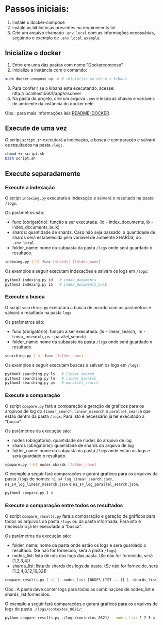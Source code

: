 # Passos iniciais:
1. Instale o docker-compose
2. Instale as bibliotecas presentes no requirements.txt
3. Crie um arquivo chamado ```.env.local``` com as informações necessárias, seguindo o exemplo de ```.env.local.example```.

## Inicialize o docker

1. Entre em uma das pastas com nome "Dockercompose"
2. Inicialize a instância com o comando:
```bash
sudo docker-compose up -d # inicializa os nós e o kibana
```
3. Para conferir se o kibana está executando, acesse: http://localhost:5601/app/discover
4. Na pasta do projeto, crie um arquivo ```.env``` e insira as chaves e variáveis de ambiente da instância do docker nele.

Obs.: para mais informações leia [README-DOCKER](./README-DOCKER.md)

## Execute de uma vez

O script ```script.sh``` executará a indexação, a busca e comparação e salvará os resultados na pasta ```/logs```.

```bash
chmod +x script.sh
bash script.sh
```

## Execute separadamente

### Execute a indexação

O script ```indexing.py``` executará a indexação e salvará o resultado na pasta ```/logs```.

Os parâmetros são:
- func (obrigatório): função a ser executada. (id - index_documents, ib - index_documents_bulk)
- shards: quantidade de shards. Caso não seja passado, a quantidade de shards será estabelecida pela variável de ambiente SHARDS, do ```.env.local```.
- folder_name: nome da subpasta da pasta ```/logs``` onde será guardado o resultado.
```bash
indexing.py [-h] func [shards] [folder_name]
```

Os exemplos a seguir executam indexações e salvam os logs em ```/logs```:
```bash
python3 indexing.py id   # index_documents
python3 indexing.py ib   # index_documents_bulk
```

### Execute a busca

O script ```searching.py``` executará a busca de acordo com os parâmetros e salvará o resultado na pasta ```logs```.

Os parâmetros são:
- func (obrigatório): função a ser executada. (ls - linear_search, lm - linear_msearch, ps - parallel_search)
- folder_name: nome da subpasta da pasta ```/logs``` onde será guardado o resultado.
```bash
searching.py [-h] func [folder_name]
```

Os exemplos a seguir executam buscas e salvam os logs em ```/logs```:
```bash
python3 searching.py ls   # linear_search
python3 searching.py lm   # linear_msearch
python3 searching.py ps   # parallel_search
```

### Execute a comparação

O script ```compare.py``` fará a comparação e geração de gráficos para os arquivos de log do ```linear_search```, ```linear_msearch``` e ```parallel_search``` que estão dentro da pasta ```/logs```. Para isto é necessário já ter executado a "busca". 

Os parâmetros da execução são:
- nodes (obrigatório): quantidade de nodes do arquivo de log
- shards (obrigatório): quantidade de shards do arquivo de log
- folder_name: nome da subpasta da pasta ```/logs``` onde estão os logs e será guardado o resultado.
```bash
compare.py [-h] nodes shards [folder_name]
```

O exemplo a seguir fará comparações e gerará gráficos para os arquivos da pasta ```/logs``` de nomes: ```n1_s4_log_linear_search.json```, ```n1_s4_log_linear_msearch.json``` e ```n1_s4_log_parallel_search.json```.
```bash
python3 compare.py 1 4
```

### Execute a comparação entre todos os resultados

O script ```compare_results.py``` fará a comparação e geração de gráficos para todos os arquivos da pasta ```/logs``` ou da pasta informada. Para isto é necessário já ter executado a "busca". 

Os parâmetros da execução são:
- folder_name: nome da pasta onde estão os logs e será guardado o resultado. (Se não for fornecido, será a pasta ```/logs```)
- nodes_list: lista de nós dos logs das pasta. (Se não for fornecido, será [1,2,3,4])
- shards_list: lista de shards dos logs da pasta. (Se não for fornecido, será [1,2,4,8,12,16,32])
```bash
compare_results.py [-h] [--nodes_list [NODES_LIST ...]] [--shards_list [SHARDS_LIST ...]] [folder_name]
```
Obs.: A pasta deve conter logs para todas as combinações de nodes_list e shards_list fornecidos.

O exemplo a seguir fará comparações e gerará gráficos para os arquivos de logs da pasta ```./logs/contextos_0621/```: 
```bash
python compare_results.py ./logs/contextos_0621/ --nodes_list 1 2 3 4 --shards_list 1 2 4 8 12 16 32
```

